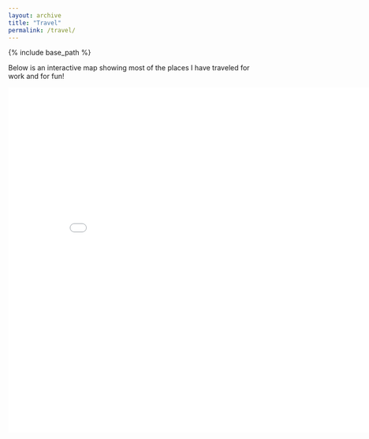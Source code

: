 ```yaml
---
layout: archive
title: "Travel"
permalink: /travel/
---
```


{% include base_path %}

Below is an interactive map showing most of the places I have traveled for work and for fun!

<iframe src="/travelmap/talkmap/map.html" height="700" width="850" style="border:none;"></iframe>



<!-- [Click to view a map of all of the talks I have given.](http://lindt8.github.io/talkmap.html) -->
<!-- <embed src="http://lindt8.github.io/files/CV_Hunter_Ratliff.pdf" width="650" height="1800" type='application/pdf'> -->
